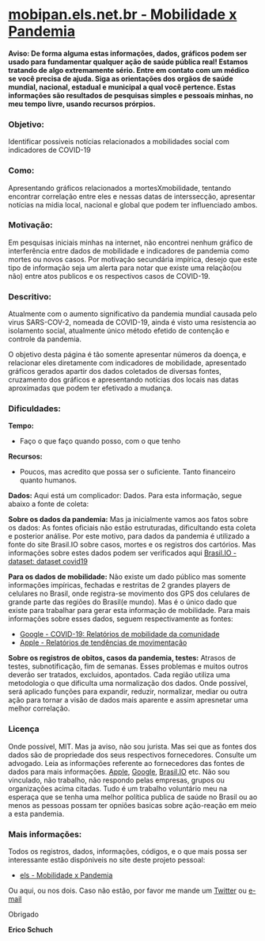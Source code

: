 # [mobipan.els.net.br - Mobilidade x Pandemia](https://mobipan.els.net.br/)


**Aviso: De forma alguma estas informações, dados, gráficos podem ser usado para fundamentar qualquer ação de saúde pública real! Estamos tratando de algo extremamente sério. Entre em contato com um médico se você precisa de ajuda. Siga as orientações dos orgãos de saúde mundial, nacional, estadual e municipal a qual você pertence. Estas informações são resultados de pesquisas simples e pessoais minhas, no meu tempo livre, usando recursos prórpios.**


### Objetivo:
Identificar possiveis notícias relacionados a mobilidades social com indicadores de COVID-19

### Como:
Apresentando gráficos relacionados a mortesXmobilidade, tentando encontrar correlação entre eles e nessas datas de interssecção, apresentar notícias na midia local, nacional e global que podem ter influenciado ambos.

### Motivação:
Em pesquisas iniciais minhas na internet, não encontrei nenhum gráfico de interferência entre dados de mobilidade e indicadores de pandemia como mortes ou novos casos. Por motivação secundária impírica, desejo que este tipo de informação seja um alerta para notar que existe uma relação(ou não) entre atos publicos e os respectivos casos de COVID-19.

### Descritivo:
Atualmente com o aumento significativo da pandemia mundial causada pelo virus SARS-COV-2, nomeada de COVID-19, ainda é visto uma resistencia ao isolamento social, atualmente único método efetido de contenção e controle da pandemia.

O objetivo desta página é tão somente apresentar números da doença, e relacionar eles diretamente com indicadores de mobilidade, apresentado gráficos gerados apartir dos dados coletados de diversas fontes, cruzamento dos gráficos e apresentando notícias dos locais nas datas aproximadas que podem ter efetivado a mudança.

### Dificuldades:

**Tempo:**
- Faço o que faço quando posso, com o que tenho
  
**Recursos:**
- Poucos, mas acredito que possa ser o suficiente. Tanto financeiro quanto humanos.

**Dados:**
Aqui está um complicador: Dados. Para esta informação, segue abaixo a fonte de coleta:

**Sobre os dados da pandemia:**
Mas ja inicialmente vamos aos fatos sobre os dados: As fontes oficiais não estão estruturadas, dificultando esta coleta e posterior análise. Por este motivo, para dados da pandemia é utilizado a fonte do site Brasil.IO sobre casos, mortes e os registros dos cartórios. Mas informações sobre estes dados podem ser verificados aqui [Brasil.IO - dataset: dataset covid19](https://data.brasil.io/dataset/covid19/_meta/list.html)

**Para os dados de mobilidade:**
Não existe um dado público mas somente informações impíricas, fechadas e restritas de 2 grandes players de celulares no Brasil, onde registra-se movimento dos GPS dos celulares de grande parte das regiões do Brasil(e mundo). Mas é o único dado que existe para trabalhar para gerar esta informação de mobilidade.
Para mais informações sobre esses dados, seguem respectivamente as fontes:

* [Google - COVID-19: Relatórios de mobilidade da comunidade](https://www.google.com/covid19/mobility/)
* [Apple - Relatórios de tendências de movimentação](https://www.apple.com/covid19/mobility)

**Sobre os registros de obitos, casos da pandemia, testes:**
Atrasos de testes, subnotificação, fim de semanas. Esses problemas e muitos outros deverão ser tratados, excluidos, apontados. Cada região utiliza uma metodologia o que dificulta uma normalização dos dados. Onde possível, será aplicado funções para expandir, reduzir, normalizar, mediar ou outra ação para tornar a visão de dados mais aparente e assim apresnetar uma melhor correlação.

### Licença
Onde possível, MIT. Mas ja aviso, não sou jurista. Mas sei que as fontes dos dados são de propriedade dos seus respectivos fornecedores. Consulte um advogado. Leia as informações referente ao fornecedores das fontes de dados para mais informações. [Apple](https://www.apple.com/covid19/mobility), [Google](https://www.google.com/covid19/mobility/), [Brasil.IO](https://data.brasil.io/dataset/covid19/_meta/list.html) etc.
Não sou vinculado, não trabalho, não respondo pelas empresas, grupos ou organizações acima citadas. Tudo é um trabalho voluntário meu na esperaça que se tenha uma melhor política publica de saúde no Brasil ou ao menos as pessoas possam ter opniões basicas sobre ação-reação em meio a esta pandemia.

### Mais informações:
Todos os registros, dados, informações, códigos, e o que mais possa ser interessante estão dispóniveis no site deste projeto pessoal:

* [els - Mobilidade x Pandemia](https://mobipan.els.net.br/)

Ou aqui, ou nos dois. Caso não estão, por favor me mande um [Twitter](https://twitter.com/t00rmenta) ou [e-mail](mailto:mobipan@els.net.br)

Obrigado

**Erico Schuch**
